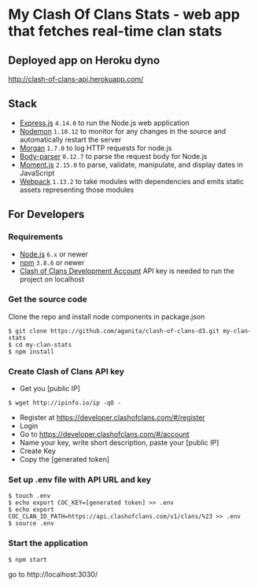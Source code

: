 # My Clash Of Clans Stats - web app that fetches real-time clan stats

## Deployed app on Heroku dyno
http://clash-of-clans-api.herokuapp.com/

## Stack
- [Express.js](https://expressjs.com/) `4.14.0` to run the Node.js web application
- [Nodemon](http://nodemon.io/) `1.10.12` to monitor for any changes in the source and automatically restart the server
- [Morgan](https://expressjs.com/en/resources/middleware/morgan.html) `1.7.0` to log HTTP requests for node.js
- [Body-parser](https://expressjs.com/en/resources/middleware/body-parser.html) `0.12.7` to parse the request body for Node.js
- [Moment.js](http://momentjs.com/) `2.15.0` to parse, validate, manipulate, and display dates in JavaScript
- [Webpack](https://webpack.github.io/) `1.13.2` to take modules with dependencies and emits static assets representing those modules

## For Developers
### Requirements
- [Node.js](https://nodejs.org) `6.x` or newer
- [npm](https://docs.npmjs.com/getting-started/installing-node) `3.8.6` or newer
- [Clash of Clans Development Account](https://developer.clashofclans.com) API key is needed to run the project on localhost

### Get the source code
Clone the repo and install node components in package.json
```shell
$ git clone https://github.com/aganita/clash-of-clans-d3.git my-clan-stats
$ cd my-clan-stats
$ npm install
```

### Create Clash of Clans API key
- Get you [public IP]
```shell
$ wget http://ipinfo.io/ip -qO -
```
- Register at https://developer.clashofclans.com/#/register
- Login 
- Go to https://developer.clashofclans.com/#/account 
- Name your key, write short description, paste your [public IP]
- Create Key
- Copy the [generated token] 

### Set up .env file with API URL and key
```shell
$ touch .env
$ echo export COC_KEY=[generated token] >> .env
$ echo export COC_CLAN_ID_PATH=https://api.clashofclans.com/v1/clans/%23 >> .env
$ source .env
```
### Start the application
```shell
$ npm start
```
go to http://localhost:3030/

